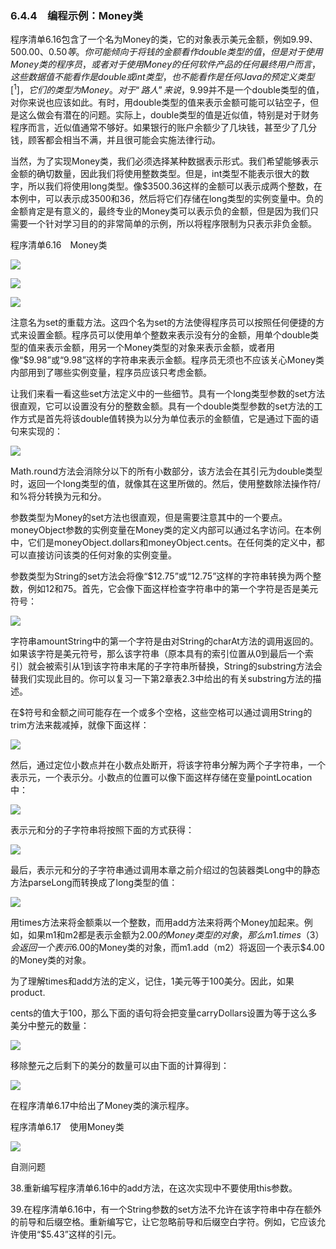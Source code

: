    

### 6.4.4　编程示例：Money类

程序清单6.16包含了一个名为Money的类，它的对象表示美元金额，例如$9.99、$500.00、$0.50等。你可能倾向于将钱的金额看作double类型的值，但是对于使用Money类的程序员，或者对于使用Money的任何软件产品的任何最终用户而言，这些数据值不能看作是double或int类型，也不能看作是任何Java的预定义类型[^1]，它们的类型为Money。对于“路人”来说，$9.99并不是一个double类型的值，对你来说也应该如此。有时，用double类型的值来表示金额可能可以钻空子，但是这么做会有潜在的问题。实际上，double类型的值是近似值，特别是对于财务程序而言，近似值通常不够好。如果银行的账户余额少了几块钱，甚至少了几分钱，顾客都会相当不满，并且很可能会实施法律行动。

当然，为了实现Money类，我们必须选择某种数据表示形式。我们希望能够表示金额的确切数量，因此我们将使用整数类型。但是，int类型不能表示很大的数字，所以我们将使用long类型。像$3500.36这样的金额可以表示成两个整数，在本例中，可以表示成3500和36，然后将它们存储在long类型的实例变量中。负的金额肯定是有意义的，最终专业的Money类可以表示负的金额，但是因为我们只需要一个针对学习目的的非常简单的示例，所以将程序限制为只表示非负金额。

程序清单6.16　Money类

![](0-Assets/Epubook/程序员编程语言经典合集（计算机科学丛书5册套装），javapython编程语言含经典教材龙书《编译原理》%20(Bruce%20Eckel%20%20Alfred%20V.%20Aho%20%20Monica%20S.%20Lam%20etc.)%20(Z-Library)/images/image10446.jpeg)

![](0-Assets/Epubook/程序员编程语言经典合集（计算机科学丛书5册套装），javapython编程语言含经典教材龙书《编译原理》%20(Bruce%20Eckel%20%20Alfred%20V.%20Aho%20%20Monica%20S.%20Lam%20etc.)%20(Z-Library)/images/image10447.jpeg)

![](0-Assets/Epubook/程序员编程语言经典合集（计算机科学丛书5册套装），javapython编程语言含经典教材龙书《编译原理》%20(Bruce%20Eckel%20%20Alfred%20V.%20Aho%20%20Monica%20S.%20Lam%20etc.)%20(Z-Library)/images/image10448.jpeg)

注意名为set的重载方法。这四个名为set的方法使得程序员可以按照任何便捷的方式来设置金额。程序员可以使用单个整数来表示没有分的金额，用单个double类型的值来表示金额，用另一个Money类型的对象来表示金额，或者用像“$9.98”或“9.98”这样的字符串来表示金额。程序员无须也不应该关心Money类内部用到了哪些实例变量，程序员应该只考虑金额。

让我们来看一看这些set方法定义中的一些细节。具有一个long类型参数的set方法很直观，它可以设置没有分的整数金额。具有一个double类型参数的set方法的工作方式是首先将该double值转换为以分为单位表示的金额值，它是通过下面的语句来实现的：

![](../Images/image10449.gif)

Math.round方法会消除分以下的所有小数部分，该方法会在其引元为double类型时，返回一个long类型的值，就像其在这里所做的。然后，使用整数除法操作符/和%将分转换为元和分。

参数类型为Money的set方法也很直观，但是需要注意其中的一个要点。moneyObject参数的实例变量在Money类的定义内部可以通过名字访问。在本例中，它们是moneyObject.dollars和moneyObject.cents。在任何类的定义中，都可以直接访问该类的任何对象的实例变量。

参数类型为String的set方法会将像“$12.75”或“12.75”这样的字符串转换为两个整数，例如12和75。首先，它会像下面这样检查字符串中的第一个字符是否是美元符号：

![](../Images/image10450.gif)

字符串amountString中的第一个字符是由对String的charAt方法的调用返回的。如果该字符是美元符号，那么该字符串（原本具有的索引位置从0到最后一个索引）就会被索引从1到该字符串末尾的子字符串所替换，String的substring方法会替我们实现此目的。你可以复习一下第2章表2.3中给出的有关substring方法的描述。

在$符号和金额之间可能存在一个或多个空格，这些空格可以通过调用String的trim方法来裁减掉，就像下面这样：

![](../Images/image10451.gif)

然后，通过定位小数点并在小数点处断开，将该字符串分解为两个子字符串，一个表示元，一个表示分。小数点的位置可以像下面这样存储在变量pointLocation中：

![](../Images/image10452.gif)

表示元和分的子字符串将按照下面的方式获得：

![](../Images/image10453.gif)

最后，表示元和分的子字符串通过调用本章之前介绍过的包装器类Long中的静态方法parseLong而转换成了long类型的值：

![](../Images/image10454.gif)

用times方法来将金额乘以一个整数，而用add方法来将两个Money加起来。例如，如果m1和m2都是表示金额为$2.00的Money类型的对象，那么m1.times（3）会返回一个表示$6.00的Money类的对象，而m1.add（m2）将返回一个表示$4.00的Money类的对象。

为了理解times和add方法的定义，记住，1美元等于100美分。因此，如果product.

cents的值大于100，那么下面的语句将会把变量carryDollars设置为等于这么多美分中整元的数量：

![](0-Assets/Epubook/程序员编程语言经典合集（计算机科学丛书5册套装），javapython编程语言含经典教材龙书《编译原理》%20(Bruce%20Eckel%20%20Alfred%20V.%20Aho%20%20Monica%20S.%20Lam%20etc.)%20(Z-Library)/images/image10455.jpeg)

移除整元之后剩下的美分的数量可以由下面的计算得到：

![](../Images/image10456.gif)

在程序清单6.17中给出了Money类的演示程序。

程序清单6.17　使用Money类

![](0-Assets/Epubook/程序员编程语言经典合集（计算机科学丛书5册套装），javapython编程语言含经典教材龙书《编译原理》%20(Bruce%20Eckel%20%20Alfred%20V.%20Aho%20%20Monica%20S.%20Lam%20etc.)%20(Z-Library)/images/image10457.jpeg)

自测问题

38.重新编写程序清单6.16中的add方法，在这次实现中不要使用this参数。

39.在程序清单6.16中，有一个String参数的set方法不允许在该字符串中存在额外的前导和后缀空格。重新编写它，让它忽略前导和后缀空白字符。例如，它应该允许使用“$5.43”这样的引元。

[^1]:  在程序清单6.14中，我们定义了名为DollarFormat的类，它关心的是如何显示以double类型的值给出的金额。在这个编程示例中，我们不会使用double值来表示钱的金额，因此我们不会使用DollarFormat类。